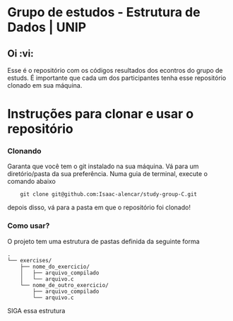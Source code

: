 # Grupo de estudos - Estrutura de Dados | UNIP

## Oi :vi:
Esse é o repositório com os códigos resultados dos econtros do grupo de estuds. É importante que cada um dos participantes tenha esse repositório clonado em sua máquina. 


# Instruções para clonar e usar o repositório

### Clonando
Garanta que você tem o git instalado na sua máquina. Vá para um diretório/pasta da sua preferência. Numa guia de terminal, execute o comando abaixo

```
    git clone git@github.com:Isaac-alencar/study-group-C.git
```

depois disso, vá para a pasta em que o repositório foi clonado!

### Como usar?

O projeto tem uma estrutura de pastas definida da seguinte forma
```
.
└── exercises/
    ├── nome_do_exercicio/
    │   ├── arquivo_compilado
    │   └── arquivo.c
    └── nome_de_outro_exercicio/
        ├── arquivo_compilado
        └── arquivo.c
```

SIGA essa estrutura